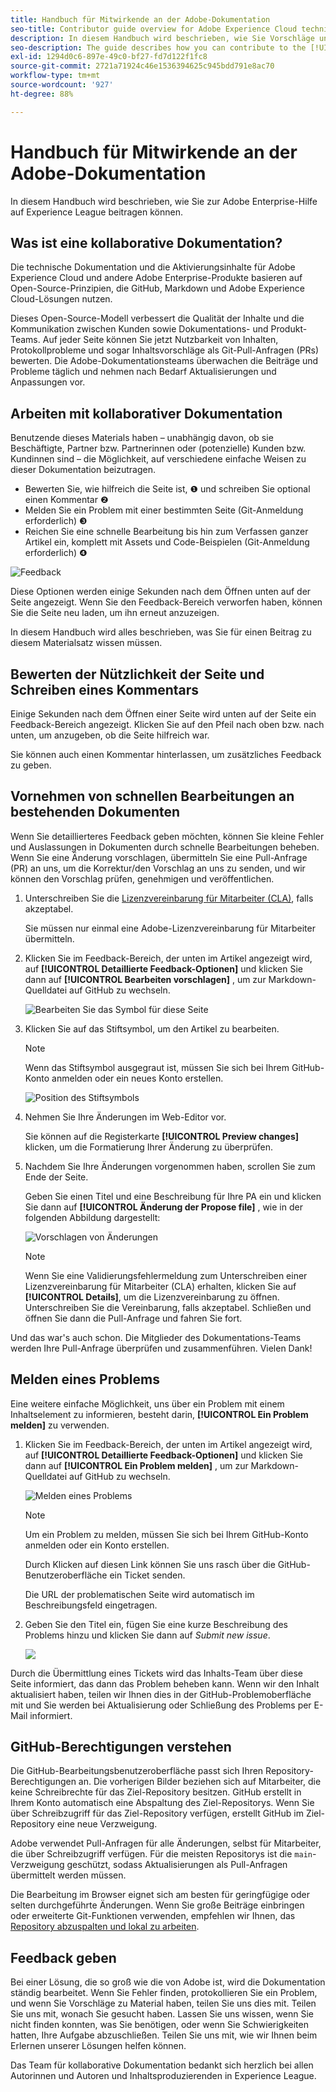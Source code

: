 ```yaml
---
title: Handbuch für Mitwirkende an der Adobe-Dokumentation
seo-title: Contributor guide overview for Adobe Experience Cloud technical documentation
description: In diesem Handbuch wird beschrieben, wie Sie Vorschläge und Ergänzungen zur Dokumentations-Website von Adobe hinzufügen können.
seo-description: The guide describes how you can contribute to the [!UICONTROL Adobe Experience Cloud] technical documentation.
exl-id: 1294d0c6-897e-49c0-bf27-fd7d122f1fc8
source-git-commit: 2721a71924c46e1536394625c945bdd791e8ac70
workflow-type: tm+mt
source-wordcount: '927'
ht-degree: 88%

---
```


# Handbuch für Mitwirkende an der Adobe-Dokumentation

In diesem Handbuch wird beschrieben, wie Sie zur Adobe Enterprise-Hilfe auf Experience League beitragen können.

## Was ist eine kollaborative Dokumentation?

Die technische Dokumentation und die Aktivierungsinhalte für Adobe Experience Cloud und andere Adobe Enterprise-Produkte basieren auf Open-Source-Prinzipien, die GitHub, Markdown und Adobe Experience Cloud-Lösungen nutzen.

Dieses Open-Source-Modell verbessert die Qualität der Inhalte und die Kommunikation zwischen Kunden sowie Dokumentations- und Produkt-Teams. Auf jeder Seite können Sie jetzt Nutzbarkeit von Inhalten, Protokollprobleme und sogar Inhaltsvorschläge als Git-Pull-Anfragen (PRs) bewerten. Die Adobe-Dokumentationsteams überwachen die Beiträge und Probleme täglich und nehmen nach Bedarf Aktualisierungen und Anpassungen vor.

## Arbeiten mit kollaborativer Dokumentation

Benutzende dieses Materials haben – unabhängig davon, ob sie Beschäftigte, Partner bzw. Partnerinnen oder (potenzielle) Kunden bzw. Kundinnen sind – die Möglichkeit, auf verschiedene einfache Weisen zu dieser Dokumentation beizutragen.

* Bewerten Sie, wie hilfreich die Seite ist, ❶ und schreiben Sie optional einen Kommentar ❷
* Melden Sie ein Problem mit einer bestimmten Seite (Git-Anmeldung erforderlich) ❸
* Reichen Sie eine schnelle Bearbeitung bis hin zum Verfassen ganzer Artikel ein, komplett mit Assets und Code-Beispielen (Git-Anmeldung erforderlich) ❹

![Feedback](assets/feedback-options.png)

Diese Optionen werden einige Sekunden nach dem Öffnen unten auf der Seite angezeigt. Wenn Sie den Feedback-Bereich verworfen haben, können Sie die Seite neu laden, um ihn erneut anzuzeigen.

In diesem Handbuch wird alles beschrieben, was Sie für einen Beitrag zu diesem Materialsatz wissen müssen.

<!--
>[!IMPORTANT]
>All repositories that publish to docs.adobe.com have adopted the [Adobe Open Source Code of Conduct](../code-of-conduct.md) or the [.NET Foundation Code of Conduct](https://dotnetfoundation.org/code-of-conduct). For more information, see the [Contributing](../contributing.md) article.
>
> Minor corrections or clarifications to documentation and code examples in public repositories are covered by the [Adobe Documentation Terms of Use](https://www.adobe.com/legal/terms.html). New or significant changes generate a comment in the pull request, asking you to submit an online Contribution License Agreement (CLA) if you are not an employee of Adobe. We need you to complete the online form before we can review or accept your pull request.
-->

## Bewerten der Nützlichkeit der Seite und Schreiben eines Kommentars

Einige Sekunden nach dem Öffnen einer Seite wird unten auf der Seite ein Feedback-Bereich angezeigt. Klicken Sie auf den Pfeil nach oben bzw. nach unten, um anzugeben, ob die Seite hilfreich war.

Sie können auch einen Kommentar hinterlassen, um zusätzliches Feedback zu geben.

## Vornehmen von schnellen Bearbeitungen an bestehenden Dokumenten

Wenn Sie detaillierteres Feedback geben möchten, können Sie kleine Fehler und Auslassungen in Dokumenten durch schnelle Bearbeitungen beheben. Wenn Sie eine Änderung vorschlagen, übermitteln Sie eine Pull-Anfrage (PR) an uns, um die Korrektur/den Vorschlag an uns zu senden, und wir können den Vorschlag prüfen, genehmigen und veröffentlichen.

1. Unterschreiben Sie die [Lizenzvereinbarung für Mitarbeiter (CLA)](http://opensource.adobe.com/cla.html), falls akzeptabel.

   Sie müssen nur einmal eine Adobe-Lizenzvereinbarung für Mitarbeiter übermitteln.

1. Klicken Sie im Feedback-Bereich, der unten im Artikel angezeigt wird, auf **[!UICONTROL Detaillierte Feedback-Optionen]** und klicken Sie dann auf **[!UICONTROL Bearbeiten vorschlagen]** , um zur Markdown-Quelldatei auf GitHub zu wechseln.

   ![Bearbeiten Sie das Symbol für diese Seite](/help/assets/feedback-suggest-edit.png)

1. Klicken Sie auf das Stiftsymbol, um den Artikel zu bearbeiten.

   >[!NOTE]
   >
   >Wenn das Stiftsymbol ausgegraut ist, müssen Sie sich bei Ihrem GitHub-Konto anmelden oder ein neues Konto erstellen.

   ![Position des Stiftsymbols](assets/git_edit.png)

1. Nehmen Sie Ihre Änderungen im Web-Editor vor.

   Sie können auf die Registerkarte **[!UICONTROL Preview changes]** klicken, um die Formatierung Ihrer Änderung zu überprüfen.

1. Nachdem Sie Ihre Änderungen vorgenommen haben, scrollen Sie zum Ende der Seite.

   Geben Sie einen Titel und eine Beschreibung für Ihre PA ein und klicken Sie dann auf **[!UICONTROL Änderung der Propose file]** , wie in der folgenden Abbildung dargestellt:

   ![Vorschlagen von Änderungen](assets/submit-pull-request.png)

   >[!NOTE]
   >
   >Wenn Sie eine Validierungsfehlermeldung zum Unterschreiben einer Lizenzvereinbarung für Mitarbeiter (CLA) erhalten, klicken Sie auf **[!UICONTROL Details]**, um die Lizenzvereinbarung zu öffnen. Unterschreiben Sie die Vereinbarung, falls akzeptabel. Schließen und öffnen Sie dann die Pull-Anfrage und fahren Sie fort.

Und das war&#39;s auch schon. Die Mitglieder des Dokumentations-Teams werden Ihre Pull-Anfrage überprüfen und zusammenführen. Vielen Dank!

## Melden eines Problems

Eine weitere einfache Möglichkeit, uns über ein Problem mit einem Inhaltselement zu informieren, besteht darin, **[!UICONTROL Ein Problem melden]** zu verwenden.

1. Klicken Sie im Feedback-Bereich, der unten im Artikel angezeigt wird, auf **[!UICONTROL Detaillierte Feedback-Optionen]** und klicken Sie dann auf **[!UICONTROL Ein Problem melden]** , um zur Markdown-Quelldatei auf GitHub zu wechseln.

   ![Melden eines Problems](assets/feedback-report-issue.png)

   >[!NOTE]
   >
   >Um ein Problem zu melden, müssen Sie sich bei Ihrem GitHub-Konto anmelden oder ein Konto erstellen.

   Durch Klicken auf diesen Link können Sie uns rasch über die GitHub-Benutzeroberfläche ein Ticket senden.

   Die URL der problematischen Seite wird automatisch im Beschreibungsfeld eingetragen.

1. Geben Sie den Titel ein, fügen Sie eine kurze Beschreibung des Problems hinzu und klicken Sie dann auf *Submit new issue*.

   ![](assets/git_issue_example.png)

Durch die Übermittlung eines Tickets wird das Inhalts-Team über diese Seite informiert, das dann das Problem beheben kann. Wenn wir den Inhalt aktualisiert haben, teilen wir Ihnen dies in der GitHub-Problemoberfläche mit und Sie werden bei Aktualisierung oder Schließung des Problems per E-Mail informiert.

## GitHub-Berechtigungen verstehen

Die GitHub-Bearbeitungsbenutzeroberfläche passt sich Ihren Repository-Berechtigungen an. Die vorherigen Bilder beziehen sich auf Mitarbeiter, die keine Schreibrechte für das Ziel-Repository besitzen. GitHub erstellt in Ihrem Konto automatisch eine Abspaltung des Ziel-Repositorys. Wenn Sie über Schreibzugriff für das Ziel-Repository verfügen, erstellt GitHub im Ziel-Repository eine neue Verzweigung.

Adobe verwendet Pull-Anfragen für alle Änderungen, selbst für Mitarbeiter, die über Schreibzugriff verfügen. Für die meisten Repositorys ist die `main`-Verzweigung geschützt, sodass Aktualisierungen als Pull-Anfragen übermittelt werden müssen.

Die Bearbeitung im Browser eignet sich am besten für geringfügige oder selten durchgeführte Änderungen. Wenn Sie große Beiträge einbringen oder erweiterte Git-Funktionen verwenden, empfehlen wir Ihnen, das [Repository abzuspalten und lokal zu arbeiten](setup/full-workflow.md).

## Feedback geben

Bei einer Lösung, die so groß wie die von Adobe ist, wird die Dokumentation ständig bearbeitet. Wenn Sie Fehler finden, protokollieren Sie ein Problem, und wenn Sie Vorschläge zu Material haben, teilen Sie uns dies mit. Teilen Sie uns mit, wonach Sie gesucht haben. Lassen Sie uns wissen, wenn Sie nicht finden konnten, was Sie benötigen, oder wenn Sie Schwierigkeiten hatten, Ihre Aufgabe abzuschließen. Teilen Sie uns mit, wie wir Ihnen beim Erlernen unserer Lösungen helfen können.

Das Team für kollaborative Dokumentation bedankt sich herzlich bei allen Autorinnen und Autoren und Inhaltsproduzierenden in Experience League.
